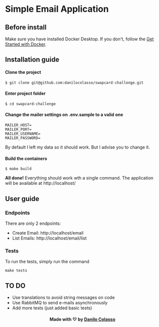 Simple Email Application
===================

## Before install
Make sure you have installed Docker Desktop. If you don't, follow the <a href="https://www.docker.com/get-started" target="_blank">Get Started with Docker</a>.


## Installation guide

#### Clone the project
    $ git clone git@github.com:danilocolasso/swapcard-challenge.git

#### Enter project folder

    $ cd swapcard-challenge

#### Change the mailer settings on .env.sample to a valid one
    MAILER_HOST=
    MAILER_PORT=
    MAILER_USERNAME=
    MAILER_PASSWORD=

By default I left my data so it should work. But I advise you to change it.

#### Build the containers
    $ make build

**All done!** Everything should work wth a single command. The application will be available at
http://localhost/

## User guide
### Endpoints
There are only 2 endpoints:
- Create Email: http://localhost/email
- List Emails: http://localhost/email/list

### Tests
To run the tests, simply run the command

    make tests

## TO DO
- Use translations to avoid string messages on code
- Use RabbitMQ to send e-mails asynchronously
- Add more tests (just added basic tests)


<h4 align="center">
    Made with ♡ by <a href="https://www.linkedin.com/in/danilocolasso/" target="_blank">Danilo Colasso</a>
</h4>